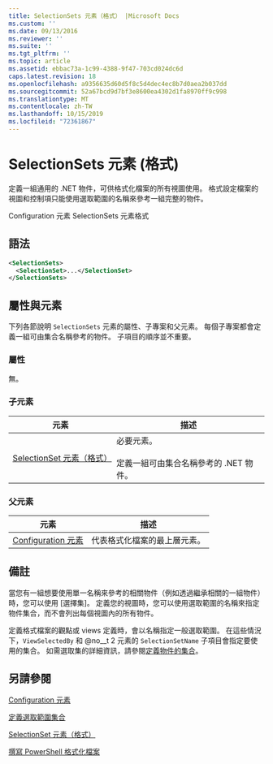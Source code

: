 ```yaml
---
title: SelectionSets 元素（格式） |Microsoft Docs
ms.custom: ''
ms.date: 09/13/2016
ms.reviewer: ''
ms.suite: ''
ms.tgt_pltfrm: ''
ms.topic: article
ms.assetid: ebbac73a-1c99-4388-9f47-703cd024dc6d
caps.latest.revision: 18
ms.openlocfilehash: a9356635d60d5f8c5d4dec4ec8b7d0aea2b037dd
ms.sourcegitcommit: 52a67bcd9d7bf3e8600ea4302d1fa8970ff9c998
ms.translationtype: MT
ms.contentlocale: zh-TW
ms.lasthandoff: 10/15/2019
ms.locfileid: "72361867"
---
```

# <a name="selectionsets-element-format"></a>SelectionSets 元素 (格式)

定義一組通用的 .NET 物件，可供格式化檔案的所有視圖使用。 格式設定檔案的視圖和控制項只能使用選取範圍的名稱來參考一組完整的物件。

Configuration 元素 SelectionSets 元素格式

## <a name="syntax"></a>語法

```xml
<SelectionSets>
  <SelectionSet>...</SelectionSet>
</SelectionSets>
```

## <a name="attributes-and-elements"></a>屬性與元素

下列各節說明 `SelectionSets` 元素的屬性、子專案和父元素。 每個子專案都會定義一組可由集合名稱參考的物件。 子項目的順序並不重要。

### <a name="attributes"></a>屬性

無。

### <a name="child-elements"></a>子元素

|元素|描述|
|-------------|-----------------|
|[SelectionSet 元素（格式）](./selectionset-element-format.md)|必要元素。<br /><br /> 定義一組可由集合名稱參考的 .NET 物件。|

### <a name="parent-elements"></a>父元素

|元素|描述|
|-------------|-----------------|
|[Configuration 元素](./configuration-element-format.md)|代表格式化檔案的最上層元素。|

## <a name="remarks"></a>備註

當您有一組想要使用單一名稱來參考的相關物件（例如透過繼承相關的一組物件）時，您可以使用 [選擇集]。 定義您的視圖時，您可以使用選取範圍的名稱來指定物件集合，而不會列出每個視圖內的所有物件。

定義格式檔案的觀點或 views 定義時，會以名稱指定一般選取範圍。 在這些情況下，`ViewSelectedBy` 和 @no__t 2 元素的 `SelectionSetName` 子項目會指定要使用的集合。 如需選取集的詳細資訊，請參閱[定義物件的集合](./defining-selection-sets.md)。

## <a name="see-also"></a>另請參閱

[Configuration 元素](./configuration-element-format.md)

[定義選取範圍集合](./defining-selection-sets.md)

[SelectionSet 元素（格式）](./selectionset-element-format.md)

[撰寫 PowerShell 格式化檔案](./writing-a-powershell-formatting-file.md)
